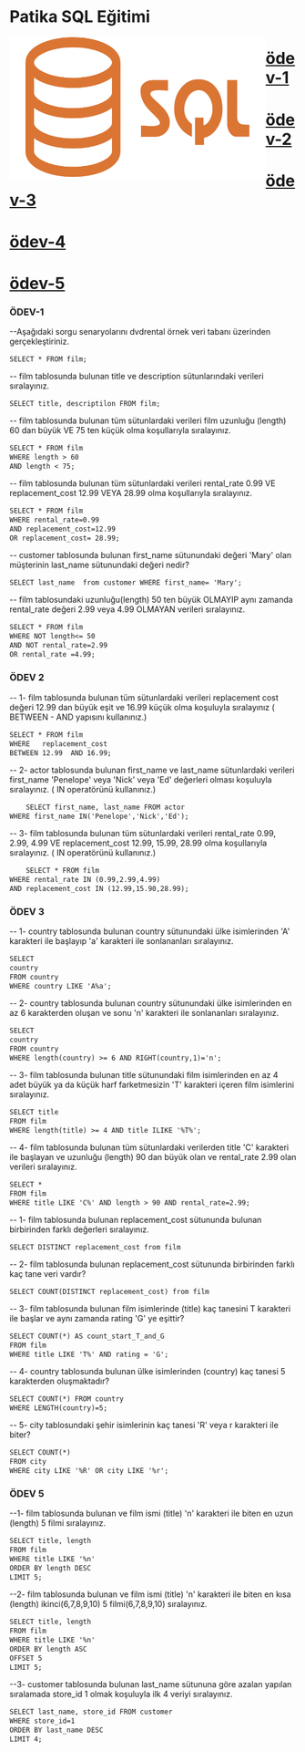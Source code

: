 # Patika SQL Eğitimi


<img align="left" alt="PNG" src="https://github.com/mehmetdurankaya/SQL/blob/master/Assets/sqllogo.png" width="450" height="250"/>

# [ödev-1](https://github.com/mehmetdurankaya/SQL/blob/master/ODEV-1) 
# [ödev-2](https://github.com/mehmetdurankaya/SQL/blob/master/ODEV-2) 
# [ödev-3](https://github.com/mehmetdurankaya/SQL/blob/master/ODEV-3) 
# [ödev-4](https://github.com/mehmetdurankaya/SQL/blob/master/ODEV-4) 
# [ödev-5](https://github.com/mehmetdurankaya/SQL/blob/master/ODEV-5) 
### ÖDEV-1
<div>
<span font-size:20px>
--Aşağıdaki sorgu senaryolarını dvdrental örnek veri tabanı üzerinden gerçekleştiriniz.

	SELECT * FROM film;
	
-- film tablosunda bulunan title ve description sütunlarındaki verileri sıralayınız.

	SELECT title, descriptilon FROM film;
	
-- film tablosunda bulunan tüm sütunlardaki verileri film uzunluğu (length) 60 dan büyük VE 75 ten küçük olma koşullarıyla sıralayınız.
	
	SELECT * FROM film
	WHERE length > 60 
	AND length < 75;
-- film tablosunda bulunan tüm sütunlardaki verileri rental_rate 0.99 VE replacement_cost 12.99 VEYA 28.99 olma koşullarıyla sıralayınız.
	
	SELECT * FROM film
	WHERE rental_rate=0.99 
	AND replacement_cost=12.99 
	OR replacement_cost= 28.99;
	
-- customer tablosunda bulunan first_name sütunundaki değeri 'Mary' olan müşterinin last_name sütunundaki değeri nedir?
	
	SELECT last_name  from customer WHERE first_name= 'Mary';
	
-- film tablosundaki uzunluğu(length) 50 ten büyük OLMAYIP aynı zamanda rental_rate değeri 2.99 veya 4.99 OLMAYAN verileri sıralayınız.
	
	SELECT * FROM film 
	WHERE NOT length<= 50
	AND NOT rental_rate=2.99 
	OR rental_rate =4.99;



### ÖDEV 2

-- 1- film tablosunda bulunan tüm sütunlardaki verileri replacement cost değeri 12.99 dan büyük eşit ve 16.99 küçük olma koşuluyla sıralayınız ( BETWEEN - AND yapısını kullanınız.)
	
	SELECT * FROM film 
	WHERE   replacement_cost 
	BETWEEN 12.99  AND 16.99;

-- 2- actor tablosunda bulunan first_name ve last_name sütunlardaki verileri first_name 'Penelope' veya 'Nick' veya 'Ed' değerleri olması koşuluyla sıralayınız. ( IN operatörünü kullanınız.)
	
        SELECT first_name, last_name FROM actor
	WHERE first_name IN('Penelope','Nick','Ed');

-- 3- film tablosunda bulunan tüm sütunlardaki verileri rental_rate 0.99, 2.99, 4.99 VE replacement_cost 12.99, 15.99, 28.99 olma koşullarıyla sıralayınız. ( IN operatörünü kullanınız.)
	
        SELECT * FROM film 
	WHERE rental_rate IN (0.99,2.99,4.99)
	AND replacement_cost IN (12.99,15.90,28.99);

 
 ### ÖDEV 3

-- 1- country tablosunda bulunan country sütunundaki ülke isimlerinden 'A' karakteri ile başlayıp 'a' karakteri ile sonlananları sıralayınız.
	
	SELECT 
	country 
	FROM country
	WHERE country LIKE 'A%a';

-- 2- country tablosunda bulunan country sütunundaki ülke isimlerinden en az 6 karakterden oluşan ve sonu 'n' karakteri ile sonlananları sıralayınız.
	
	SELECT
	country 
	FROM country 
	WHERE length(country) >= 6 AND RIGHT(country,1)='n';

-- 3- film tablosunda bulunan title sütunundaki film isimlerinden en az 4 adet büyük ya da küçük harf farketmesizin 'T' karakteri içeren film isimlerini sıralayınız.
	
	SELECT title 
	FROM film 
	WHERE length(title) >= 4 AND title ILIKE '%T%'; 


-- 4- film tablosunda bulunan tüm sütunlardaki verilerden title 'C' karakteri ile başlayan ve uzunluğu (length) 90 dan büyük olan ve rental_rate 2.99 olan verileri sıralayınız.
	
	SELECT * 
	FROM film 
	WHERE title LIKE 'C%' AND length > 90 AND rental_rate=2.99;

-- 1- film tablosunda bulunan replacement_cost sütununda bulunan birbirinden farklı değerleri sıralayınız.

	SELECT DISTINCT replacement_cost from film

-- 2- film tablosunda bulunan replacement_cost sütununda birbirinden farklı kaç tane veri vardır?

	SELECT COUNT(DISTINCT replacement_cost) from film

-- 3- film tablosunda bulunan film isimlerinde (title) kaç tanesini T karakteri ile başlar ve aynı zamanda rating 'G' ye eşittir?

	SELECT COUNT(*) AS count_start_T_and_G
	FROM film
	WHERE title LIKE 'T%' AND rating = 'G';


-- 4- country tablosunda bulunan ülke isimlerinden (country) kaç tanesi 5 karakterden oluşmaktadır?

	SELECT COUNT(*) FROM country 
	WHERE LENGTH(country)=5;

-- 5- city tablosundaki şehir isimlerinin kaç tanesi 'R' veya r karakteri ile biter?

	SELECT COUNT(*)
	FROM city
	WHERE city LIKE '%R' OR city LIKE '%r';

### ÖDEV 5
--1- film tablosunda bulunan ve film ismi (title) 'n' karakteri ile biten en uzun (length) 5 filmi sıralayınız.

	SELECT title, length
	FROM film
	WHERE title LIKE '%n'
	ORDER BY length DESC
	LIMIT 5;

--2- film tablosunda bulunan ve film ismi (title) 'n' karakteri ile biten en kısa (length) ikinci(6,7,8,9,10) 5 filmi(6,7,8,9,10) sıralayınız.
	
 	SELECT title, length
	FROM film
	WHERE title LIKE '%n'
	ORDER BY length ASC
	OFFSET 5
	LIMIT 5;

--3- customer tablosunda bulunan last_name sütununa göre azalan yapılan sıralamada store_id 1 olmak koşuluyla ilk 4 veriyi sıralayınız.

	SELECT last_name, store_id FROM customer
	WHERE store_id=1
	ORDER BY last_name DESC 
	LIMIT 4;

 
   </span>
</div>
